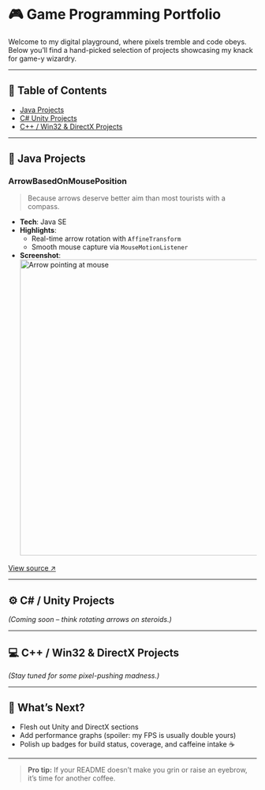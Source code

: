 # 🎮 Game Programming Portfolio

Welcome to my digital playground, where pixels tremble and code obeys. Below you’ll find a hand-picked selection of projects showcasing my knack for game-y wizardry.

---

## 📖 Table of Contents

- [Java Projects](#java-projects)  
- [C# Unity Projects](#c-unity-projects)  
- [C++ / Win32 & DirectX Projects](#c-win32--directx-projects)  

---

## 🐍 Java Projects

### ArrowBasedOnMousePosition
> Because arrows deserve better aim than most tourists with a compass.

- **Tech**: Java SE  
- **Highlights**:  
  - Real-time arrow rotation with `AffineTransform`  
  - Smooth mouse capture via `MouseMotionListener`  
- **Screenshot**:  
  <img src="https://github.com/user-attachments/assets/1af38438-21ec-4e4e-9f59-2cfca7c9342c" alt="Arrow pointing at mouse" width="600"/>

[View source ↗](https://github.com/your-repo/ArrowBasedOnMousePosition)

---

## ⚙️ C# / Unity Projects

*(Coming soon – think rotating arrows on steroids.)*  

---

## 💻 C++ / Win32 & DirectX Projects

*(Stay tuned for some pixel-pushing madness.)*  

---

## 🚀 What’s Next?

- Flesh out Unity and DirectX sections  
- Add performance graphs (spoiler: my FPS is usually double yours)  
- Polish up badges for build status, coverage, and caffeine intake ☕️

---

> **Pro tip:** If your README doesn’t make you grin or raise an eyebrow, it’s time for another coffee.  

